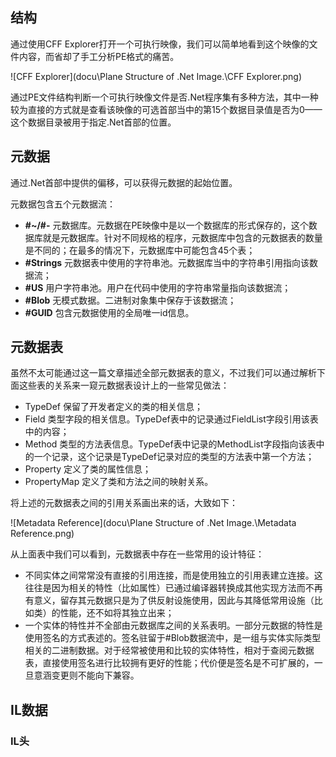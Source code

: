 ## 结构
通过使用CFF Explorer打开一个可执行映像，我们可以简单地看到这个映像的文件内容，而省却了手工分析PE格式的痛苦。

![CFF Explorer](docu\Plane Structure of .Net Image.\CFF Explorer.png)

通过PE文件结构判断一个可执行映像文件是否.Net程序集有多种方法，其中一种较为直接的方式就是查看该映像的可选首部当中的第15个数据目录值是否为0——这个数据目录被用于指定.Net首部的位置。

## 元数据
通过.Net首部中提供的偏移，可以获得元数据的起始位置。

元数据包含五个元数据流：
- **#~/#-** 元数据库。元数据在PE映像中是以一个数据库的形式保存的，这个数据库就是元数据库。针对不同规格的程序，元数据库中包含的元数据表的数量是不同的；在最多的情况下，元数据库中可能包含45个表；
- **#Strings**  元数据表中使用的字符串池。元数据库当中的字符串引用指向该数据流；
- **#US**       用户字符串池。用户在代码中使用的字符串常量指向该数据流；
- **#Blob**     无模式数据。二进制对象集中保存于该数据流；
- **#GUID**     包含元数据使用的全局唯一id信息。

## 元数据表
虽然不太可能通过这一篇文章描述全部元数据表的意义，不过我们可以通过解析下面这些表的关系来一窥元数据表设计上的一些常见做法：
  - TypeDef 保留了开发者定义的类的相关信息；
  - Field   类型字段的相关信息。TypeDef表中的记录通过FieldList字段引用该表中的内容；
  - Method  类型的方法表信息。TypeDef表中记录的MethodList字段指向该表中的一个记录，这个记录是TypeDef记录对应的类型的方法表中第一个方法；
  - Property 定义了类的属性信息；
  - PropertyMap 定义了类和方法之间的映射关系。

将上述的元数据表之间的引用关系画出来的话，大致如下：

![Metadata Reference](docu\Plane Structure of .Net Image.\Metadata Reference.png)

从上面表中我们可以看到，元数据表中存在一些常用的设计特征：
- 不同实体之间常常没有直接的引用连接，而是使用独立的引用表建立连接。这往往是因为相关的特性（比如属性）已通过编译器转换成其他实现方法而不再有意义，留存其元数据只是为了供反射设施使用，因此与其降低常用设施（比如类）的性能，还不如将其独立出来；
- 一个实体的特性并不全部由元数据库之间的关系表明。一部分元数据的特性是使用签名的方式表述的。签名驻留于#Blob数据流中，是一组与实体实际类型相关的二进制数据。对于经常被使用和比较的实体特性，相对于查阅元数据表，直接使用签名进行比较拥有更好的性能；代价便是签名是不可扩展的，一旦意涵变更则不能向下兼容。

## IL数据
### IL头
